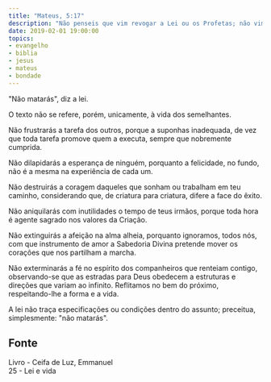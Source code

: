 ```yaml
---
title: "Mateus, 5:17"
description: "Não penseis que vim revogar a Lei ou os Profetas; não vim revogar, vim para cumprir. - Jesus"
date: 2019-02-01 19:00:00
topics: 
- evangelho
- biblia
- jesus
- mateus
- bondade
---
```


"Não matarás", diz a lei.

O texto não se refere, porém, unicamente, à vida dos semelhantes.

Não frustrarás a tarefa dos outros, porque a suponhas inadequada, de vez que
toda tarefa promove quem a executa, sempre que nobremente cumprida.

Não dilapidarás a esperança de ninguém, porquanto a felicidade, no fundo, não é
a mesma na experiência de cada um.

Não destruirás a coragem daqueles que sonham ou trabalham em teu caminho,
considerando que, de criatura para criatura, difere a face do êxito.

Não aniquilarás com inutilidades o tempo de teus irmãos, porque toda hora é agente
sagrado nos valores da Criação.

Não extinguirás a afeição na alma alheia, porquanto ignoramos, todos nós, com
que instrumento de amor a Sabedoria Divina pretende mover os corações que nos
partilham a marcha.

Não exterminarás a fé no espírito dos companheiros que renteiam contigo,
observando-se que as estradas para Deus obedecem a estruturas e direções que
variam ao infinito.  Reflitamos no bem do próximo, respeitando-lhe a forma e a
vida.

A lei não traça especificações ou condições dentro do assunto; preceitua,
simplesmente: "não matarás".


## Fonte
Livro - Ceifa de Luz, Emmanuel  
25 - Lei e vida
